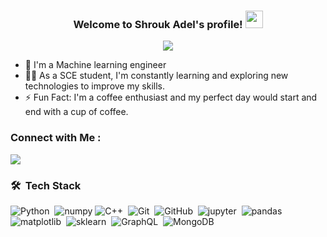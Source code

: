 


<h3 align="center">
  Welcome to Shrouk Adel's profile!
  <img src="https://media.giphy.com/media/hvRJCLFzcasrR4ia7z/giphy.gif" width="28">
</h3>

<!-- Typing SVG by DenverCoder1 - https://github.com/DenverCoder1/readme-typing-svg -->
<p align="center">
  <a href="https://github.com/DenverCoder1/readme-typing-svg"><img src="https://readme-typing-svg.herokuapp.com/?lines=Machine-learning%20Engineer;Always%20learning%20new%20things&font=Fira%20Code&center=true&width=440&height=45&color=f75c7e&vCenter=true&size=22"></a>
</p> 

- 🏢 I'm a Machine learning engineer
- 👨‍💻 As a  SCE student, I'm constantly learning and exploring new technologies to improve my skills.
- ⚡ Fun Fact: I'm a coffee enthusiast and my perfect day would start and end with a cup of coffee.


### Connect with Me :

<a href="https://www.linkedin.com/in/shrouk-adel-50b090202/" target="_blank"><img src="https://img.shields.io/badge/-Shrouk%20Adel-0077B5?style=for-the-badge&logo=Linkedin&logoColor=white"/></a>
 
### 🛠 &nbsp;Tech Stack
![Python](https://img.shields.io/badge/-Python%20-05122A?style=flat&logo=python)&nbsp;
![numpy](https://img.shields.io/badge/-numpy-05122A?style=flat&logo=react)
![C++](https://img.shields.io/badge/-C++-05122A?style=flat&logo=node.js&logoColor=339933)&nbsp;
![Git](https://img.shields.io/badge/-Git-05122A?style=flat&logo=git)&nbsp;
![GitHub](https://img.shields.io/badge/-GitHub-05122A?style=flat&logo=github)&nbsp;
![jupyter](https://img.shields.io/badge/-jupyter-05122A?style=flat&logo=sass)&nbsp;
![pandas](https://img.shields.io/badge/-pandas-05122A?style=flat&logo=sass)&nbsp;
![matplotlib](https://img.shields.io/badge/-matplotlib-05122A?style=flat&logo=sass)&nbsp;
![sklearn](https://img.shields.io/badge/-sklearn-05122A?style=flat&logo=sass)&nbsp;
![GraphQL](https://img.shields.io/badge/-SQL-05122A?style=flat&logo=GraphQL)&nbsp;
![MongoDB](https://img.shields.io/badge/-Database-05122A?style=flat&logo=MongoDB)&nbsp;


